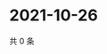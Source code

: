 # 2021-10-26

共 0 条

<!-- BEGIN WEIBO -->
<!-- 最后更新时间 Tue Oct 26 2021 13:12:40 GMT+0800 (China Standard Time) -->

<!-- END WEIBO -->

